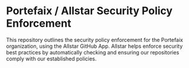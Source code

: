 # Portefaix / Allstar Security Policy Enforcement

This repository outlines the security policy enforcement for the Portefaix organization, using the Allstar GitHub App.
Allstar helps enforce security best practices by automatically checking and ensuring our repositories comply with
our established policies.
